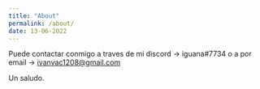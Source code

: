 ```yaml
---
title: "About"
permalink: /about/
date: 13-06-2022
---
```

Puede contactar conmigo a traves de mi discord -> iguana#7734 o a por email -> ivanvac1208@gmail.com

Un saludo.
